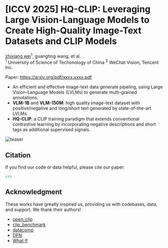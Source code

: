 # [ICCV 2025] HQ-CLIP: Leveraging Large Vision-Language Models to Create High-Quality Image-Text Datasets and CLIP Models
[zhixiang wei](https://zxwei.site)<sup>1</sup>, guangting wang, et al. <br />
<sup>1</sup> University of Science of Techonology of China    <sup>2</sup> WeChat Vision, Tencent Inc.

Paper: https://arxiv.org/pdf/xxxx.xxxx.pdf

* An efficient and effective image-text data generate pipeling, using Large Vision-Language Models (LVLMs) to generate multi-grained annotations.
* **VLM-1B** and **VLM-150M**: high quality image-text dataset with positive/negative and long/short text generated by state-of-the-art LVLMs.
* **HQ-CLIP**: a CLIP training paradigm that extends conventional contrastive learning by incorporating negative descriptions and short tags as additional supervised signals.
  
![teaser](https://github.com/user-attachments/assets/e700f75b-e0a5-4328-8466-6b496a4f971d)

## Citation
If you find our code or data helpful, please cite our paper:
```bibtex
xxx
```

## Acknowledgment
These works have greatly inspired us, providing us with codebases, data, and support. We thank their authors!
* [open_clip](https://github.com/mlfoundations/open_clip.git)
* [clip_benchmark](https://github.com/LAION-AI/CLIP_benchmark)
* [datacomp](https://github.com/mlfoundations/datacomp)
* [DFN](https://huggingface.co/collections/apple/dfn-models-data-659ecf85cebd98088a9d9a3b)
* [What If](https://huggingface.co/datasets/UCSC-VLAA/Recap-DataComp-1B)
